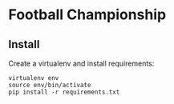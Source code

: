 # Football Championship

## Install

Create a virtualenv and install requirements:

    virtualenv env
    source env/bin/activate
    pip install -r requirements.txt


